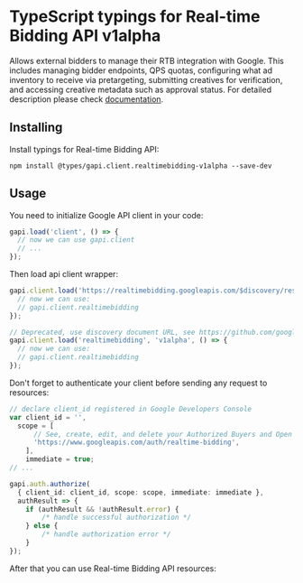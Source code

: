 # TypeScript typings for Real-time Bidding API v1alpha

Allows external bidders to manage their RTB integration with Google. This includes managing bidder endpoints, QPS quotas, configuring what ad inventory to receive via pretargeting, submitting creatives for verification, and accessing creative metadata such as approval status.
For detailed description please check [documentation](https://developers.google.com/authorized-buyers/apis/realtimebidding/reference/rest/).

## Installing

Install typings for Real-time Bidding API:

```
npm install @types/gapi.client.realtimebidding-v1alpha --save-dev
```

## Usage

You need to initialize Google API client in your code:

```typescript
gapi.load('client', () => {
  // now we can use gapi.client
  // ...
});
```

Then load api client wrapper:

```typescript
gapi.client.load('https://realtimebidding.googleapis.com/$discovery/rest?version=v1alpha', () => {
  // now we can use:
  // gapi.client.realtimebidding
});
```

```typescript
// Deprecated, use discovery document URL, see https://github.com/google/google-api-javascript-client/blob/master/docs/reference.md#----gapiclientloadname----version----callback--
gapi.client.load('realtimebidding', 'v1alpha', () => {
  // now we can use:
  // gapi.client.realtimebidding
});
```

Don't forget to authenticate your client before sending any request to resources:

```typescript
// declare client_id registered in Google Developers Console
var client_id = '',
  scope = [
      // See, create, edit, and delete your Authorized Buyers and Open Bidding account entities
      'https://www.googleapis.com/auth/realtime-bidding',
    ],
    immediate = true;
// ...

gapi.auth.authorize(
  { client_id: client_id, scope: scope, immediate: immediate },
  authResult => {
    if (authResult && !authResult.error) {
        /* handle successful authorization */
    } else {
        /* handle authorization error */
    }
});
```

After that you can use Real-time Bidding API resources: <!-- TODO: make this work for multiple namespaces -->

```typescript
```
